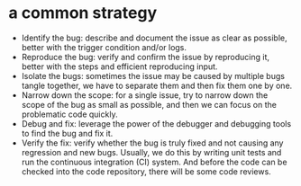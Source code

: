 # a common strategy 
* Identify the bug: describe and document the issue as clear as possible, better with the trigger condition and/or logs.
* Reproduce the bug: verify and confirm the issue by reproducing it, better with the steps and efficient reproducing input.
* Isolate the bugs: sometimes the issue may be caused by multiple bugs tangle together, we have to separate them and then fix them one by one.
* Narrow down the scope: for a single issue, try to narrow down the scope of the bug as small as possible, and then we can focus on the problematic code quickly.
* Debug and fix: leverage the power of the debugger and debugging tools to find the bug and fix it.
* Verify the fix: verify whether the bug is truly fixed and not causing any regression and new bugs. Usually, we do this by writing unit tests and run the continuous integration (CI) system. And before the code can be checked into the code repository, there will be some code reviews.
